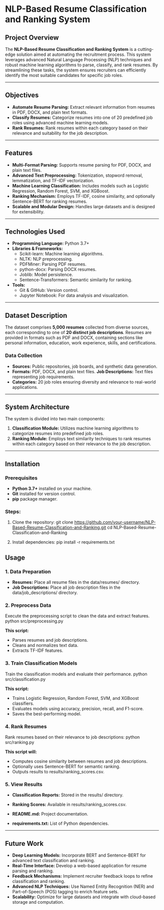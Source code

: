 # NLP-Based Resume Classification and Ranking System

## Project Overview

The **NLP-Based Resume Classification and Ranking System** is a cutting-edge solution aimed at automating the recruitment process. This system leverages advanced Natural Language Processing (NLP) techniques and robust machine learning algorithms to parse, classify, and rank resumes. By streamlining these tasks, the system ensures recruiters can efficiently identify the most suitable candidates for specific job roles.

---

## Objectives

- **Automate Resume Parsing:** Extract relevant information from resumes in PDF, DOCX, and plain text formats.
- **Classify Resumes:** Categorize resumes into one of 20 predefined job roles using advanced machine learning models.
- **Rank Resumes:** Rank resumes within each category based on their relevance and suitability for the job description.

---

## Features

- **Multi-Format Parsing:** Supports resume parsing for PDF, DOCX, and plain text files.
- **Advanced Text Preprocessing:** Tokenization, stopword removal, lemmatization, and TF-IDF vectorization.
- **Machine Learning Classification:** Includes models such as Logistic Regression, Random Forest, SVM, and XGBoost.
- **Ranking Mechanism:** Employs TF-IDF, cosine similarity, and optionally Sentence-BERT for ranking resumes.
- **Scalable and Modular Design:** Handles large datasets and is designed for extensibility.

---

## Technologies Used

- **Programming Language:** Python 3.7+
- **Libraries & Frameworks:** 
	- Scikit-learn: Machine learning algorithms.
	- NLTK: NLP preprocessing.
	- PDFMiner: Parsing PDF resumes.
	- python-docx: Parsing DOCX resumes.
	- Joblib: Model persistence.
	- Sentence-Transformers: Semantic similarity for ranking.
- **Tools:**
	- Git & GitHub: Version control.
	- Jupyter Notebook: For data analysis and visualization.

---

## Dataset Description

The dataset comprises **5,000 resumes** collected from diverse sources, each corresponding to one of **20 distinct job descriptions**. Resumes are provided in formats such as PDF and DOCX, containing sections like personal information, education, work experience, skills, and certifications.

### Data Collection

- **Sources:** Public repositories, job boards, and synthetic data generation.
- **Formats:** PDF, DOCX, and plain text files. **Job Descriptions:** Text files representing job requirements.
- **Categories:** 20 job roles ensuring diversity and relevance to real-world applications.

---

## System Architecture

The system is divided into two main components:

1. **Classification Module:** Utilizes machine learning algorithms to categorize resumes into predefined job roles.
2. **Ranking Module:** Employs text similarity techniques to rank resumes within each category based on their relevance to the job description.

---

## Installation

### Prerequisites

- **Python 3.7+** installed on your machine.
- **Git** installed for version control.
- **pip** package manager.

### Steps:
1. Clone the repository:
git clone https://github.com/your-username/NLP-Based-Resume-Classification-and-Ranking.git
cd NLP-Based-Resume-Classification-and-Ranking

2. Install dependencies:
pip install -r requirements.txt

## Usage

### 1. Data Preparation
- **Resumes:** Place all resume files in the data/resumes/ directory.
- **Job Descriptions:** Place all job description files in the data/job_descriptions/ directory.

### 2. Preprocess Data
Execute the preprocessing script to clean the data and extract features.
python src/preprocessing.py

**This script:**
- Parses resumes and job descriptions.
- Cleans and normalizes text data.
- Extracts TF-IDF features.

### 3. Train Classification Models
Train the classification models and evaluate their performance.
python src/classification.py

**This script:**
- Trains Logistic Regression, Random Forest, SVM, and XGBoost classifiers.
- Evaluates models using accuracy, precision, recall, and F1-score.
- Saves the best-performing model.

### 4. Rank Resumes
Rank resumes based on their relevance to job descriptions:
python src/ranking.py

**This script will:**
- Computes cosine similarity between resumes and job descriptions.
- Optionally uses Sentence-BERT for semantic ranking.
- Outputs results to results/ranking_scores.csv.

### 5. View Results
- **Classification Reports:** Stored in the results/ directory.
- **Ranking Scores:** Available in results/ranking_scores.csv.

- **README.md:** Project documentation.
- **requirements.txt:** List of Python dependencies.

---

## Future Work
- **Deep Learning Models:** Incorporate BERT and Sentence-BERT for advanced text classification and ranking.
- **Real-Time Interface:** Develop a web-based application for resume parsing and ranking.
- **Feedback Mechanisms:** Implement recruiter feedback loops to refine classification and ranking.
- **Advanced NLP Techniques:** Use Named Entity Recognition (NER) and Part-of-Speech (POS) tagging to enrich feature sets.
- **Scalability:** Optimize for large datasets and integrate with cloud-based storage and computation.

